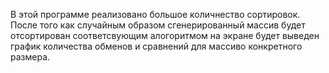 В этой программе реализовано большое количнество сортировок. 
После того как случайным образом сгенерированный массив будет отсортирован соответсвующим алогоритмом на экране будет выведен
график количества обменов и сравнений для массиво конкретного размера.
